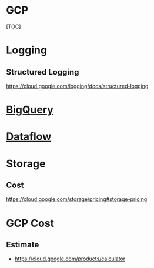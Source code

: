# GCP

[TOC]

# Logging

## Structured Logging
https://cloud.google.com/logging/docs/structured-logging

# [BigQuery](/Engineering/Software-Engineering/Database/gcp_bigquery/)

# [Dataflow](/Engineering/Software-Engineering/Data-Engineering/gcp_dataflow/)

# Storage

## Cost

https://cloud.google.com/storage/pricing#storage-pricing

# GCP Cost

## Estimate
- https://cloud.google.com/products/calculator
